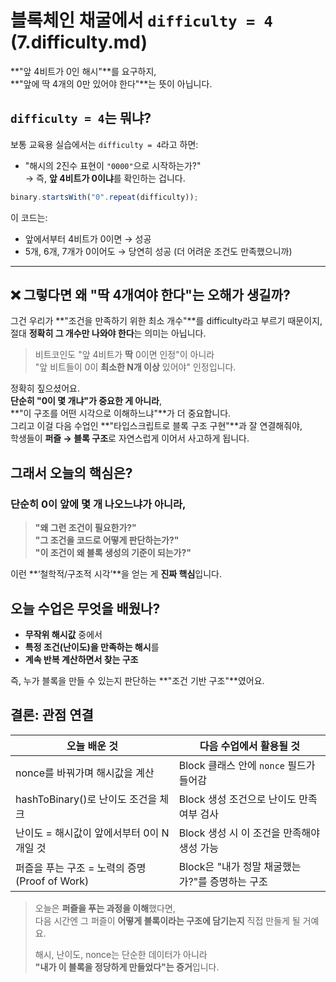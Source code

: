 # 블록체인 채굴에서 `difficulty = 4` (7.difficulty.md)

**"앞 4비트가 0인 해시"**를 요구하지,  
**"앞에 딱 4개의 0만 있어야 한다"**는 뜻이 아닙니다.

## `difficulty = 4`는 뭐냐?

보통 교육용 실습에서는 `difficulty = 4`라고 하면:

- "해시의 2진수 표현이 `"0000"`으로 시작하는가?"  
  → 즉, **앞 4비트가 0이냐**를 확인하는 겁니다.

```ts
binary.startsWith("0".repeat(difficulty));
```

이 코드는:

- 앞에서부터 4비트가 0이면 → 성공
- 5개, 6개, 7개가 0이어도 → 당연히 성공 (더 어려운 조건도 만족했으니까)

---

## ❌ 그렇다면 왜 "딱 4개여야 한다"는 오해가 생길까?

그건 우리가 **"조건을 만족하기 위한 최소 개수"**를 difficulty라고 부르기 때문이지,  
절대 **정확히 그 개수만 나와야 한다**는 의미는 아닙니다.

> 비트코인도 "앞 4비트가 **딱** 0이면 인정"이 아니라  
> "앞 비트들이 0이 **최소한 N개 이상** 있어야" 인정입니다.

정확히 짚으셨어요.  
**단순히 "0이 몇 개냐"가 중요한 게 아니라**,  
**"이 구조를 어떤 시각으로 이해하느냐"**가 더 중요합니다.  
그리고 이걸 다음 수업인 **"타입스크립트로 블록 구조 구현"**과 잘 연결해줘야,  
학생들이 **퍼즐 → 블록 구조**로 자연스럽게 이어서 사고하게 됩니다.

## 그래서 오늘의 핵심은?

### 단순히 0이 앞에 몇 개 나오느냐가 아니라,

> **"왜 그런 조건이 필요한가?"**  
> **"그 조건을 코드로 어떻게 판단하는가?"**  
> **"이 조건이 왜 블록 생성의 기준이 되는가?"**

이런 **‘철학적/구조적 시각’**을 얻는 게 **진짜 핵심**입니다.

## 오늘 수업은 무엇을 배웠나?

- **무작위 해시값** 중에서
- **특정 조건(난이도)을 만족하는 해시**를
- **계속 반복 계산하면서 찾는 구조**

즉, 누가 블록을 만들 수 있는지 판단하는 **"조건 기반 구조"**였어요.

## 결론: 관점 연결

| 오늘 배운 것                                  | 다음 수업에서 활용될 것                         |
| --------------------------------------------- | ----------------------------------------------- |
| nonce를 바꿔가며 해시값을 계산                | Block 클래스 안에 `nonce` 필드가 들어감         |
| hashToBinary()로 난이도 조건을 체크           | Block 생성 조건으로 난이도 만족 여부 검사       |
| 난이도 = 해시값이 앞에서부터 0이 N개일 것     | Block 생성 시 이 조건을 만족해야 생성 가능      |
| 퍼즐을 푸는 구조 = 노력의 증명(Proof of Work) | Block은 "내가 정말 채굴했는가?"를 증명하는 구조 |

> 오늘은 **퍼즐을 푸는 과정을 이해**했다면,  
> 다음 시간엔 그 퍼즐이 **어떻게 블록이라는 구조에 담기는지** 직접 만들게 될 거예요.
>
> 해시, 난이도, nonce는 단순한 데이터가 아니라  
> **"내가 이 블록을 정당하게 만들었다"는 증거**입니다.

